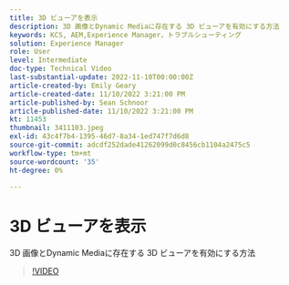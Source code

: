 ```yaml
---
title: 3D ビューアを表示
description: 3D 画像とDynamic Mediaに存在する 3D ビューアを有効にする方法
keywords: KCS, AEM,Experience Manager，トラブルシューティング
solution: Experience Manager
role: User
level: Intermediate
doc-type: Technical Video
last-substantial-update: 2022-11-10T00:00:00Z
article-created-by: Emily Geary
article-created-date: 11/10/2022 3:21:00 PM
article-published-by: Sean Schnoor
article-published-date: 11/10/2022 3:21:00 PM
kt: 11453
thumbnail: 3411103.jpeg
exl-id: 43c4f7b4-1395-46d7-8a34-1ed747f7d6d8
source-git-commit: adcdf252dade41262099d0c8456cb1104a2475c5
workflow-type: tm+mt
source-wordcount: '35'
ht-degree: 0%

---
```


# 3D ビューアを表示

3D 画像とDynamic Mediaに存在する 3D ビューアを有効にする方法


>[!VIDEO](https://video.tv.adobe.com/v/3411103/?quality=12&learn=on)
